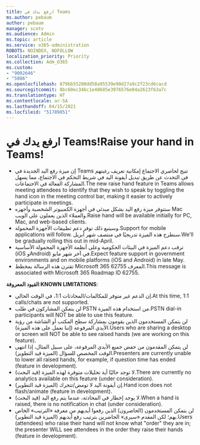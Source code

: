 ```yaml
---
title: ارفع يدك في Teams
ms.author: pebaum
author: pebaum
manager: scotv
ms.audience: Admin
ms.topic: article
ms.service: o365-administration
ROBOTS: NOINDEX, NOFOLLOW
localization_priority: Priority
ms.collection: Adm_O365
ms.custom:
- "9002646"
- "5086"
ms.openlocfilehash: 879bb55280dd58a95539e90d27a9c2f23cd6cacd
ms.sourcegitcommit: 8bc60ec34bc1e40685e3976576e04a2623f63a7c
ms.translationtype: HT
ms.contentlocale: ar-SA
ms.lasthandoff: 04/15/2021
ms.locfileid: "51789851"
---
```

# <a name="raise-your-hand-in-teams"></a><span data-ttu-id="500cb-102">ارفع يدك في Teams!</span><span class="sxs-lookup"><span data-stu-id="500cb-102">Raise your hand in Teams!</span></span>

- <span data-ttu-id="500cb-103">إن ميزة رفع اليد الجديدة في Teams تتيح لحاضري الاجتماع إمكانية تعريف رغبتهم في التحدث عن طريق تبديل أيقونة اليد في شريط التحكم في الاجتماع، مما يسهل المشاركة الفعالة في الاجتماعات.</span><span class="sxs-lookup"><span data-stu-id="500cb-103">The new raise hand feature in Teams allows meeting attendees to identify that they wish to speak by toggling the hand icon in the meeting control bar, making it easier to actively participate in meetings.</span></span>
- <span data-ttu-id="500cb-104">ستتوفر ميزة رفع اليد بشكل مبدئي في أجهزة الكمبيوتر الشخصية وأجهزه Mac والعملاء الذين يعملون على الويب.</span><span class="sxs-lookup"><span data-stu-id="500cb-104">Raise hand will be available initially for PC, Mac, and web-based clients.</span></span>
- <span data-ttu-id="500cb-105">وسيتبع ذلك توفر دعم تطبيقات الأجهزة المحمولة.</span><span class="sxs-lookup"><span data-stu-id="500cb-105">Support for mobile applications will follow.</span></span> <span data-ttu-id="500cb-106">سنطرح هذه الميزة تدريجيًا في منتصف شهر أبريل.</span><span class="sxs-lookup"><span data-stu-id="500cb-106">We'll be gradually rolling this out in mid-April.</span></span>
- <span data-ttu-id="500cb-107">ترقب دعم الميزة في البيئات الحكومية وعلى أنظمة الأجهزة المحمولة الأساسية (iOS وAndroid) في آخر شهر مايو.</span><span class="sxs-lookup"><span data-stu-id="500cb-107">Expect feature support in government environments and on mobile platforms (iOS and Android) in late May.</span></span>
- <span data-ttu-id="500cb-108">تقترن هذه الرسالة بمخطط Microsoft 365 المعرف 62755.</span><span class="sxs-lookup"><span data-stu-id="500cb-108">This message is associated with Microsoft 365 Roadmap ID 62755.</span></span>

<span data-ttu-id="500cb-109">**القيود المعروفة**:</span><span class="sxs-lookup"><span data-stu-id="500cb-109">**KNOWN LIMITATIONS**:</span></span>

- <span data-ttu-id="500cb-110">إن الدعم غير متوفر للمكالمات/المحادثات 1:1، في الوقت الحالي.</span><span class="sxs-lookup"><span data-stu-id="500cb-110">At this time, 1:1 calls/chats are not supported.</span></span>
- <span data-ttu-id="500cb-111">لن يتمكن المشاركون في طلب PSTN من استخدام هذه الميزة.</span><span class="sxs-lookup"><span data-stu-id="500cb-111">PSTN dial-in participants will NOT be able to use this feature.</span></span>
- <span data-ttu-id="500cb-112">لن يتمكن المستخدمون الذين يقومون بمشاركة سطح المكتب أو الشاشة من رؤية الأيدي المرفوعة (إننا نعمل على هذه الميزة).</span><span class="sxs-lookup"><span data-stu-id="500cb-112">Users who are sharing a desktop or screen will NOT be able to see raised hands (we are working on this feature).</span></span>
- <span data-ttu-id="500cb-113">لن يتمكن المقدمون من خفض جميع الأيدي المرفوعة، على سبيل المثال، إذا انتهى الوقت المخصص للسؤال (الميزة قيد التطوير).</span><span class="sxs-lookup"><span data-stu-id="500cb-113">Presenters are currently unable to lower all raised hands, for example, if question time has ended (feature in development).</span></span>
- <span data-ttu-id="500cb-114">لا توجد حاليًا أية تحليلات متوفرة لهذه الميزة (قيد البحث).</span><span class="sxs-lookup"><span data-stu-id="500cb-114">There are currently no analytics available on this feature (under consideration).</span></span>
- <span data-ttu-id="500cb-115">إن أيقونة اليد لا تومض/تتحرك (الميزة قيد التطوير).</span><span class="sxs-lookup"><span data-stu-id="500cb-115">Hand icon does not flash/animate (feature in development).</span></span>
- <span data-ttu-id="500cb-116">لا يوجد إخطار في المحادثة، عندما يتم رفع اليد (قيد البحث).</span><span class="sxs-lookup"><span data-stu-id="500cb-116">When a hand is raised, there is no notification in chat (under consideration).</span></span>
- <span data-ttu-id="500cb-117">لن يتمكن المستخدمون (الحاضرون) الذين رفعوا أيديهم من معرفة «الترتيب» الخاص بهم؛ لكن المقدم «سيرى» الحاضرين بترتيب رفع أيديهم (الميزة قيد التطوير).</span><span class="sxs-lookup"><span data-stu-id="500cb-117">Users (attendees) who raise their hand will not know what "order" they are in; the presenter WILL see attendees in the order they raise their hands (feature in development).</span></span>
